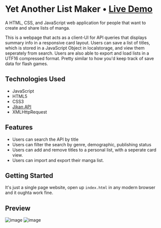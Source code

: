 # Yet Another List Maker • [Live Demo](https://luiderek.github.io/ajax-project/)

A HTML, CSS, and JavaScript web application for people that want to create and share lists of manga.

This is a webpage that acts as a client-UI for API queries that displays summary info in a responsive card layout. Users can save a list of titles, which is stored in a JavaScript Object in localstorage, and view them seperately from search. Users are also able to export and load lists in a UTF16 compressed format. Pretty similar to how you'd keep track of save data for flash games.

## Technologies Used

- JavaScript
- HTML5
- CSS3
- [Jikan API](https://jikan.moe/)
- XMLHttpRequest

## Features

- Users can search the API by title
- Users can filter the search by genre, demographic, publishing status
- Users can add and remove titles to a personal list, with a seperate card view.
- Users can import and export their manga list.

## Getting Started

It's just a single page website, open up `index.html` in any modern browser and it oughta work fine.

## Preview
![image](https://user-images.githubusercontent.com/12964172/173963721-cbd71040-4133-4b15-9c0f-df87dee0ae3f.png)
![image](https://user-images.githubusercontent.com/12964172/173963784-d6f26224-00ca-4ac4-8cf8-12ec1fab1166.png)
